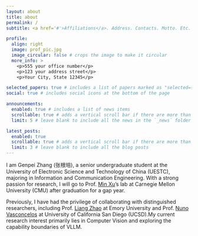 ```yaml
---
layout: about
title: about
permalink: /
subtitle: <a href='#'>Affiliations</a>. Address. Contacts. Motto. Etc.

profile:
  align: right
  image: prof_pic.jpg
  image_circular: false # crops the image to make it circular
  more_info: >
    <p>555 your office number</p>
    <p>123 your address street</p>
    <p>Your City, State 12345</p>

selected_papers: true # includes a list of papers marked as "selected={true}"
social: true # includes social icons at the bottom of the page

announcements:
  enabled: true # includes a list of news items
  scrollable: true # adds a vertical scroll bar if there are more than 3 news items
  limit: 5 # leave blank to include all the news in the `_news` folder

latest_posts:
  enabled: true
  scrollable: true # adds a vertical scroll bar if there are more than 3 new posts items
  limit: 3 # leave blank to include all the blog posts
---
```

I am Genpei Zhang (张根培), a senior undergraduate student at the University of Electronic Science and Technology of China (UESTC), majoring in Information and Communication Engineering. With a strong passion for research, I will go to Prof. [Min Xu](https://xulabs.github.io/min-xu/)’s lab at Carnegie Mellon University (CMU) after graduation for a gap year. 

Previously, I have had the privilege of collaborating with distinguished researchers, including Prof. [Liang Zhao](https://cs.emory.edu/~lzhao41/) at Emory University and Prof. [Nuno Vasconcelos](http://www.svcl.ucsd.edu/people/nuno/) at University of California San Diego (UCSD).My current research interest primarily lies in Computer Vision and exploring the capability boundaries of VLLM.
